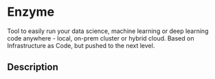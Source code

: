# Enzyme

Tool to easily run your data science, machine learning or deep learning code anywhere - local, on-prem cluster or hybrid cloud. 
Based on Infrastructure as Code, but pushed to the next level.

## Description
